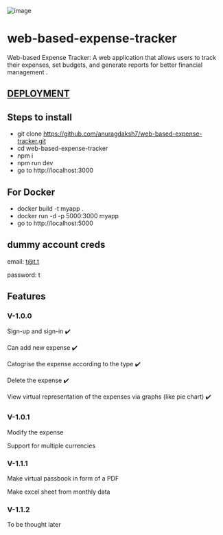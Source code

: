 ![image](https://github.com/anuragdaksh7/web-based-expense-tracker/assets/84393491/e7acdfa9-40d9-4c9c-afe6-df1283fcf7cf)

# web-based-expense-tracker
Web-based Expense Tracker: A web application that allows users to track their expenses, set budgets, and generate reports for better financial management .

## [DEPLOYMENT](https://web-expense-tracker.onrender.com/)

## Steps to install
- git clone https://github.com/anuragdaksh7/web-based-expense-tracker.git
- cd web-based-expense-tracker
- npm i
- npm run dev
- go to http://localhost:3000

## For Docker
- docker build -t myapp .
- docker run -d -p 5000:3000 myapp
- go to http://localhost:5000

## dummy account creds
  email: t@t.t
  
  password: t

## Features

### V-1.0.0

  Sign-up and sign-in ✔️
  
  Can add new expense ✔️
  
  Catogrise the expense according to the type ✔️
  
  Delete the expense  ✔️
  
  View virtual representation of the expenses via graphs (like pie chart) ✔️
  

### V-1.0.1
  
  Modify the expense
  
  Support for multiple currencies

### V-1.1.1

  Make virtual passbook in form of a PDF
  
  Make excel sheet from monthly data

### V-1.1.2

  To be thought later
